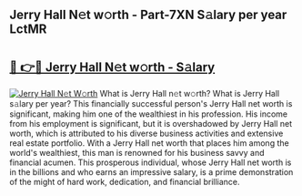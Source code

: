 ## Jerry Hall N𝚎t w𝚘rth - Part-7XN S𝚊lary per year LctMR

# <h2><a href="http://gc08ppm.nevu.top/?p=Jerry+Hall">🔗 👉🔴 Jerry Hall N𝚎t w𝚘rth - S𝚊lary</a></h2>

[![Jerry Hall N𝚎t W𝚘rth](https://i.imgur.com/Oavwk0R.jpeg)](http://gc08ppm.nevu.top/?p=Jerry+Hall)
What is Jerry Hall n𝚎t w𝚘rth? What is Jerry Hall s𝚊lary per year?
This financially successful person's Jerry Hall net worth is significant, making him one of the wealthiest in his profession. His income from his employment is significant, but it is overshadowed by Jerry Hall net worth, which is attributed to his diverse business activities and extensive real estate portfolio. With a Jerry Hall net worth that places him among the world's wealthiest, this man is renowned for his business savvy and financial acumen. This prosperous individual, whose Jerry Hall net worth is in the billions and who earns an impressive salary, is a prime demonstration of the might of hard work, dedication, and financial brilliance.
